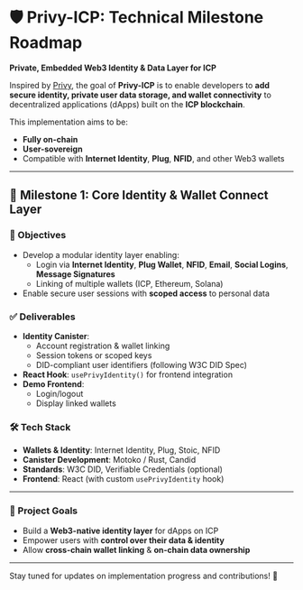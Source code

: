 # 🛡️ Privy-ICP: Technical Milestone Roadmap

**Private, Embedded Web3 Identity & Data Layer for ICP**

Inspired by [Privy](https://www.privy.io/), the goal of **Privy-ICP** is to enable developers to **add secure identity, private user data storage, and wallet connectivity** to decentralized applications (dApps) built on the **ICP blockchain**.

This implementation aims to be:
- **Fully on-chain**
- **User-sovereign**
- Compatible with **Internet Identity**, **Plug**, **NFID**, and other Web3 wallets


---

## 🔹 Milestone 1: Core Identity & Wallet Connect Layer

### 🎯 Objectives

- Develop a modular identity layer enabling:
  - Login via **Internet Identity**, **Plug Wallet**, **NFID**, **Email**, **Social Logins**, **Message Signatures**
  - Linking of multiple wallets (ICP, Ethereum, Solana)
- Enable secure user sessions with **scoped access** to personal data

### ✅ Deliverables

- **Identity Canister**:
  - Account registration & wallet linking
  - Session tokens or scoped keys
  - DID-compliant user identifiers (following W3C DID Spec)
- **React Hook**: `usePrivyIdentity()` for frontend integration
- **Demo Frontend**:
  - Login/logout
  - Display linked wallets

### 🛠 Tech Stack

- **Wallets & Identity**: Internet Identity, Plug, Stoic, NFID
- **Canister Development**: Motoko / Rust, Candid
- **Standards**: W3C DID, Verifiable Credentials (optional)
- **Frontend**: React (with custom `usePrivyIdentity` hook)

---

### 📌 Project Goals

- Build a **Web3-native identity layer** for dApps on ICP
- Empower users with **control over their data & identity**
- Allow **cross-chain wallet linking** & **on-chain data ownership**

---

Stay tuned for updates on implementation progress and contributions! 🚀
